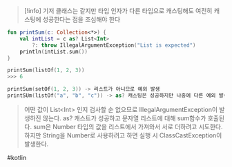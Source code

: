 > [!info] 기저 클래스는 같지만 타입 인자가 다른 타입으로 캐스팅해도 여전히 캐스팅에 성공한다는 점을 조심해야 한다


``` kotlin
fun printSum(c: Collection<*>) {
	val intList = c as? List<Int>
		?: throw IllegalArgumentException("List is expected")
	println(intList.sum())
}

printSum(listOf(1, 2, 3))
>>> 6

printSum(setOf(1, 2, 3)) -> 리스트가 아니므로 예외 발생
printSUm(listOf("a", "b", "c")) -> as? 캐스팅은 성공하지만 나중에 다른 예외 발생
```

> 어떤 값이 List\<Int> 인지 검사할 순 없으므로 IllegalArgumentException이 발생하진 않는다.
> as? 캐스트가 성공하고 문자열 리스트에 대해 sum함수가 호출된다.
> sum은 Number 타입의 값을 리스트에서 가져와서 서로 더하려고 시도한다. 하지만
> String을 Number로 사용하려고 하면 실행 시 ClassCastException이 발생한다.


#kotlin 